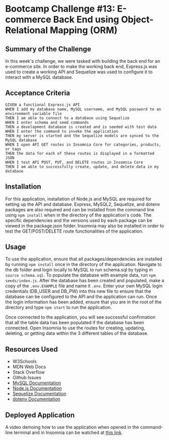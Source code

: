 # Bootcamp Challenge #13: E-commerce Back End using Object-Relational Mapping (ORM)

## Summary of the Challenge

In this week's challenge, we were tasked with building the back end for an e-commerce site. In order to make the working back end, Express.js was used to create a working API and Sequelize was used to configure it to interact with a MySQL database.

## Acceptance Criteria
```
GIVEN a functional Express.js API
WHEN I add my database name, MySQL username, and MySQL password to an environment variable file
THEN I am able to connect to a database using Sequelize
WHEN I enter schema and seed commands
THEN a development database is created and is seeded with test data
WHEN I enter the command to invoke the application
THEN my server is started and the Sequelize models are synced to the MySQL database
WHEN I open API GET routes in Insomnia Core for categories, products, or tags
THEN the data for each of these routes is displayed in a formatted JSON
WHEN I test API POST, PUT, and DELETE routes in Insomnia Core
THEN I am able to successfully create, update, and delete data in my database
```

## Installation
For this application, installation of Node.js and MySQL are required for setting up the API and database. Express, MySQL2, Sequelize, and dotenv packages are also required and can be installed from the command line using ```npm install``` when in the directory of the application's code. The specific dependencies and the versions used by each package can be viewed in the package.json folder. Insomnia may also be installed in order to test the GET/POST/DELETE route functionalities of the application.

## Usage
To use the application, ensure that all packages/dependencies are installed by running ```npm install``` once in the directory of the application. Navigate to the db folder and login locally to MySQL to run schema.sql by typing in ```source schema.sql```. To populate the database with example data, run ```npm seeds/index.js```. After the database has been created and populated, make a copy of the ```.env.EXAMPLE``` file and name it ```.env```. Enter your own MySQL login credentials (DB_USER and DB_PW) into this new file to ensure that the database can be configured to the API and the application can run. Once the login information has been added, ensure that you are in the root of the directory and type ```npm start``` to run the application.

Once connected to the application, you will see successful confirmation that all the table data has been populated if the database has been connected. Open Insomnia to use the routes for creating, updating, deleting, or getting data within the 3 different tables of the database.

## Resources Used
- W3Schools
- MDN Web Docs
- Stack Overflow
- Github Issues
- [MySQL Documentation](https://dev.mysql.com/doc/)
- [Node.js Documentation](https://nodejs.org/en/docs)
- [Sequelize Documentation](https://sequelize.org/)
- [dotenv Documentation](https://www.npmjs.com/package/dotenv)

## Deployed Application
A video demoing how to use the application when opened in the command-line terminal and in Insomnia can be watched at [this link](https://youtu.be/yErHXKIOgEI).
